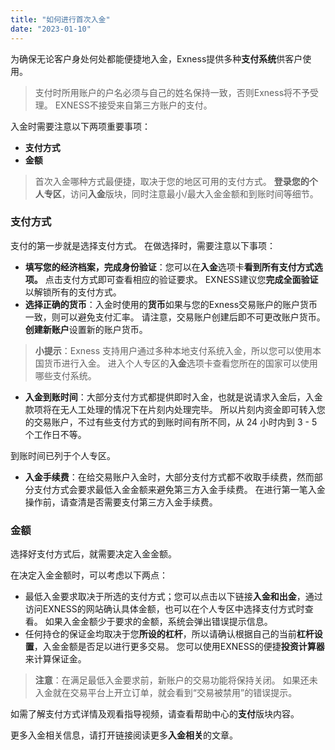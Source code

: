 ```yaml
---
title: "如何进行首次入金"
date: "2023-01-10"
---
```


为确保无论客户身处何处都能便捷地入金，Exness提供多种**支付系统**供客户使用。

> 支付时所用账户的户名必须与自己的姓名保持一致，否则Exness将不予受理。 EXNESS不接受来自第三方账户的支付。

入金时需要注意以下两项重要事项：

- **支付方式**
- **金额**

> 首次入金哪种方式最便捷，取决于您的地区可用的支付方式。 **登录您的个人专区**，访问**入金**版块，同时注意最小/最大入金金额和到账时间等细节。

### 支付方式

支付的第一步就是选择支付方式。 在做选择时，需要注意以下事项：

- **填写您的经济档案，完成身份验证**：您可以在**入金**选项卡**看到所有支付方式选项。** 点击支付方式即可查看相应的验证要求。 EXNESS建议您**完成全面验证**以解锁所有的支付方式。
- **选择正确的货币**：入金时使用的**货币**如果与您的Exness交易账户的账户货币一致，则可以避免支付汇率。 请注意，交易账户创建后即不可更改账户货币。 **创建新账户**设置新的账户货币。

> **小提示**：Exness 支持用户通过多种本地支付系统入金，所以您可以使用本国货币进行入金。 进入个人专区的**入金**选项卡查看您所在的国家可以使用哪些支付系统。

- **入金到账时间**：大部分支付方式都提供即时入金，也就是说请求入金后，入金款项将在无人工处理的情况下在片刻内处理完毕。 所以片刻内资金即可转入您的交易账户，不过有些支付方式的到账时间有所不同，从 24 小时内到 3 - 5 个工作日不等。

到账时间已列于个人专区。

- **入金手续费**：在给交易账户入金时，大部分支付方式都不收取手续费，然而部分支付方式会要求最低入金金额来避免第三方入金手续费。 在进行第一笔入金操作前，请查清是否需要支付第三方入金手续费。

### 金额

选择好支付方式后，就需要决定入金金额。

在决定入金金额时，可以考虑以下两点：

- 最低入金要求取决于所选的支付方式；您可以点击以下链接**入金和出金**，通过访问EXNESS的网站确认具体金额，也可以在个人专区中选择支付方式时查看。 如果入金金额少于要求的金额，系统会弹出错误提示信息。
- 任何持仓的保证金均取决于您**所设的杠杆**，所以请确认根据自己的当前**杠杆设置**，入金金额是否足以进行更多交易。 您可以使用EXNESS的便捷**投资计算器**来计算保证金。

> **注意**：在满足最低入金要求前，新账户的交易功能将保持关闭。 如果还未入金就在交易平台上开立订单，就会看到“交易被禁用”的错误提示。

如需了解支付方式详情及观看指导视频，请查看帮助中心的**支付**版块内容。

更多入金相关信息，请打开链接阅读更多**入金相关**的文章。
